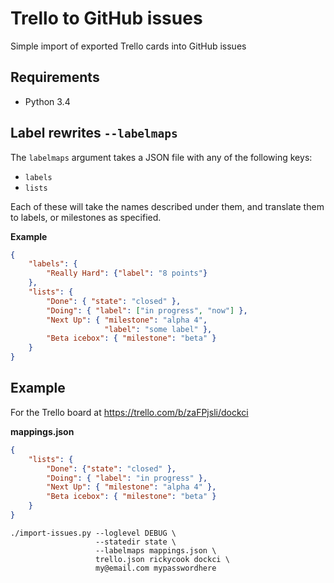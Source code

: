 # Trello to GitHub issues
Simple import of exported Trello cards into GitHub issues

## Requirements
- Python 3.4

## Label rewrites `--labelmaps`
The `labelmaps` argument takes a JSON file with any of the following keys:

- `labels`
- `lists`

Each of these will take the names described under them, and translate them to
labels, or milestones as specified.

**Example**
```json
{
    "labels": {
        "Really Hard": {"label": "8 points"}
    },
    "lists": {
        "Done": { "state": "closed" },
        "Doing": { "label": ["in progress", "now"] },
        "Next Up": { "milestone": "alpha 4",
                     "label": "some label" },
        "Beta icebox": { "milestone": "beta" }
    }
}
```

## Example
For the Trello board at https://trello.com/b/zaFPjsli/dockci

**mappings.json**
```json
{
    "lists": {
        "Done": {"state": "closed" },
        "Doing": { "label": "in progress" },
        "Next Up": { "milestone": "alpha 4" },
        "Beta icebox": { "milestone": "beta" }
    }
}
```

```
./import-issues.py --loglevel DEBUG \
                   --statedir state \
                   --labelmaps mappings.json \
                   trello.json rickycook dockci \
                   my@email.com mypasswordhere
```
